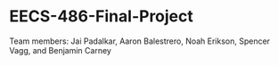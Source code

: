 # EECS-486-Final-Project

Team members: Jai Padalkar, Aaron Balestrero, Noah Erikson, Spencer Vagg, and Benjamin Carney
